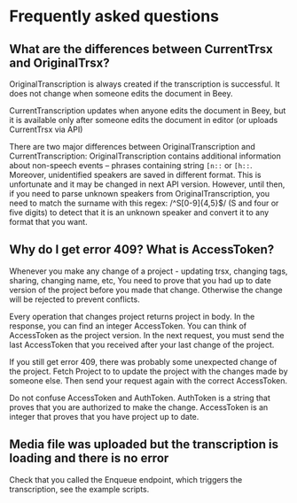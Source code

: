 # Frequently asked questions

## What are the differences between CurrentTrsx and OriginalTrsx?

OriginalTranscription is always created if the transcription is successful.
It does not change when someone edits the document in Beey.

CurrentTranscription updates when anyone edits the document in Beey, but it is available only after someone edits
the document in editor (or uploads CurrentTrsx via API)

There are two major differences between OriginalTranscription and CurrentTranscription:
OriginalTranscription contains additional information about non-speech events – phrases containing string
`[n::` or `[h::`. Moreover, unidentified speakers are saved in different format.
This is unfortunate and it may be changed in next API version.
However, until then, if you need to parse unknown speakers from OriginalTranscription,
you need to match the surname with this regex: /^S[0-9]{4,5}$/ (S and four or five digits)
to detect that it is an unknown speaker and convert it to any format that you want.

## Why do I get error 409? What is AccessToken?

Whenever you make any change of a project - updating trsx, changing tags, sharing, changing name, etc,
You need to prove that you had up to date version of the project before you made that change. Otherwise
the change will be rejected to prevent conflicts.

Every operation that changes project returns project in body. In the response, you can find an integer
AccessToken. You can think of AccessToken as the project version. In the next request, you must send
the last AccessToken that you received after your last change of the project.

If you still get error 409, there was probably some unexpected change of the project. Fetch Project to
to update the project with the changes made by someone else. Then send your request again with the correct
AccessToken.

Do not confuse AccessToken and AuthToken. AuthToken is a string that proves that you are
authorized to make the change. AccessToken is an integer that proves that you have project up to date.

## Media file was uploaded but the transcription is loading and there is no error

Check that you called the Enqueue endpoint, which triggers the transcription, see the example scripts.
